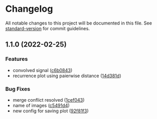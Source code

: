 # Changelog

All notable changes to this project will be documented in this file. See [standard-version](https://github.com/conventional-changelog/standard-version) for commit guidelines.

## 1.1.0 (2022-02-25)


### Features

* convolved signal ([c6b0843](https://github.com/realsaeedhassani/recurrence-plot-py/commit/c6b0843e9cda9809546f875ea6f6e74a18066ed1))
* recurrence plot using paierwise distance ([14d381d](https://github.com/realsaeedhassani/recurrence-plot-py/commit/14d381d3851cb1cae1bf04255aa9b896b6b1d094))


### Bug Fixes

* merge conflict resolved ([1cef043](https://github.com/realsaeedhassani/recurrence-plot-py/commit/1cef043f0fb6320fc1882b66bf0631685f2ceebd))
* name of images ([c5491d4](https://github.com/realsaeedhassani/recurrence-plot-py/commit/c5491d4819d6d324928eb7f298dfb843d5fd80ef))
* new config for saving plot ([92f81f3](https://github.com/realsaeedhassani/recurrence-plot-py/commit/92f81f3fb1fed1cc42aada0353566206666c2466))
